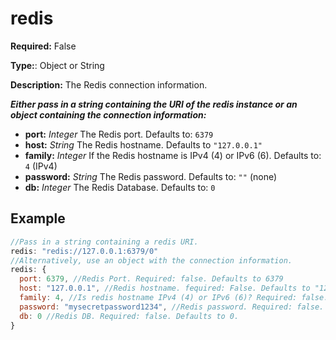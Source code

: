 # redis

**Required:** False

**Type:**: Object or String

**Description:** The Redis connection information.

***Either pass in a string containing the URI of the redis instance or an object containing the connection information:***

- **port:** *Integer* The Redis port. Defaults to: `6379`
- **host:** *String* The Redis hostname. Defaults to `"127.0.0.1"`
- **family:** *Integer* If the Redis hostname is IPv4 (4) or IPv6 (6). Defaults to: `4` (IPv4)
- **password:** *String* The Redis password. Defaults to: `""` (none)
- **db:** *Integer* The Redis Database. Defaults to: `0`

## Example

``` javascript
//Pass in a string containing a redis URI.
redis: "redis://127.0.0.1:6379/0"
//Alternatively, use an object with the connection information.
redis: {
  port: 6379, //Redis Port. Required: false. Defaults to 6379
  host: "127.0.0.1", //Redis hostname. fequired: False. Defaults to "127.0.0.1".
  family: 4, //Is redis hostname IPv4 (4) or IPv6 (6)? Required: false. Defaults to 4 (IPv4).
  password: "mysecretpassword1234", //Redis password. Required: false. Defaults to "" (empty).
  db: 0 //Redis DB. Required: false. Defaults to 0.
}
```